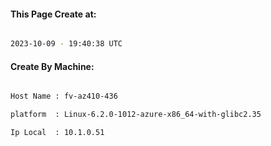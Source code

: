 
   
#### This Page Create at:

```bash

2023-10-09 - 19:40:38 UTC

```

#### Create By Machine:

```bash

Host Name : fv-az410-436

platform  : Linux-6.2.0-1012-azure-x86_64-with-glibc2.35

Ip Local  : 10.1.0.51

```


